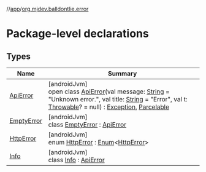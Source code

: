 //[app](../../index.md)/[org.mjdev.balldontlie.error](index.md)

# Package-level declarations

## Types

| Name | Summary |
|---|---|
| [ApiError](-api-error/index.md) | [androidJvm]<br>open class [ApiError](-api-error/index.md)(val message: [String](https://kotlinlang.org/api/latest/jvm/stdlib/kotlin/-string/index.html) = &quot;Unknown error.&quot;, val title: [String](https://kotlinlang.org/api/latest/jvm/stdlib/kotlin/-string/index.html) = &quot;Error&quot;, val t: [Throwable](https://kotlinlang.org/api/latest/jvm/stdlib/kotlin/-throwable/index.html)? = null) : [Exception](https://developer.android.com/reference/kotlin/java/lang/Exception.html), [Parcelable](https://developer.android.com/reference/kotlin/android/os/Parcelable.html) |
| [EmptyError](-empty-error/index.md) | [androidJvm]<br>class [EmptyError](-empty-error/index.md) : [ApiError](-api-error/index.md) |
| [HttpError](-http-error/index.md) | [androidJvm]<br>enum [HttpError](-http-error/index.md) : [Enum](https://kotlinlang.org/api/latest/jvm/stdlib/kotlin/-enum/index.html)&lt;[HttpError](-http-error/index.md)&gt; |
| [Info](-info/index.md) | [androidJvm]<br>class [Info](-info/index.md) : [ApiError](-api-error/index.md) |
